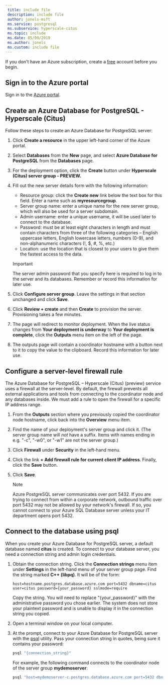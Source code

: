 ```yaml
---
 title: include file
 description: include file
 author: jonels-msft
 ms.service: postgresql
 ms.subservice: hyperscale-citus
 ms.topic: include
 ms.date: 05/09/2019
 ms.author: jonels
 ms.custom: include file
---
```


If you don't have an Azure subscription, create a [free](https://azure.microsoft.com/free/) account before you begin.

## Sign in to the Azure portal

Sign in to the [Azure portal](https://portal.azure.com).

## Create an Azure Database for PostgreSQL - Hyperscale (Citus)

Follow these steps to create an Azure Database for PostgreSQL server:
1. Click **Create a resource**  in the upper left-hand corner of the Azure portal.
2. Select **Databases** from the **New** page, and select **Azure Database for PostgreSQL** from the **Databases** page.
3. For the deployment option, click the **Create** button under **Hyperscale (Citus) server group - PREVIEW.**
4. Fill out the new server details form with the following information:
   - Resource group: click the **Create new** link below the text box for this field. Enter a name such as **myresourcegroup**.
   - Server group name: enter a unique name for the new server group, which will also be used for a server subdomain.
   - Admin username: enter a unique username, it will be used later to connect to the database.
   - Password: must be at least eight characters in length and must contain characters from three of the following categories – English uppercase letters, English lowercase letters, numbers (0-9), and non-alphanumeric characters (!, $, #, %, etc.)
   - Location: use the location that is closest to your users to give them the fastest access to the data.

   > [!IMPORTANT]
   > The server admin password that you specify here is required to log in to the server and its databases. Remember or record this information for later use.

5. Click **Configure server group**. Leave the settings in that section unchanged and click **Save**.
6. Click **Review + create** and then **Create** to provision the server. Provisioning takes a few minutes.
7. The page will redirect to monitor deployment. When the live status changes from **Your deployment is underway** to **Your deployment is complete**, click the **Outputs** menu item on the left of the page.
8. The outputs page will contain a coordinator hostname with a button next to it to copy the value to the clipboard. Record this information for later use.

## Configure a server-level firewall rule

The Azure Database for PostgreSQL – Hyperscale (Citus) (preview) service uses a firewall at the server-level. By default, the firewall prevents all external applications and tools from connecting to the coordinator node and any databases inside. We must add a rule to open the firewall for a specific IP address range.

1. From the **Outputs** section where you previously copied the coordinator node hostname, click back into the **Overview** menu item.

2. Find the name of your deployment's server group and click it. (The server group name will *not* have a suffix. Items with names ending in e.g. "-c", "-w0", or "-w1" are not the server group.)

3. Click **Firewall** under **Security** in the left-hand menu.

4. Click the link **+ Add firewall rule for current client IP address**. Finally, click the **Save** button.

5. Click **Save**.

   > [!NOTE]
   > Azure PostgreSQL server communicates over port 5432. If you are trying to connect from within a corporate network, outbound traffic over port 5432 may not be allowed by your network's firewall. If so, you cannot connect to your Azure SQL Database server unless your IT department opens port 5432.
   >

## Connect to the database using psql

When you create your Azure Database for PostgreSQL server, a default database named **citus** is created. To connect to your database server, you need a connection string and admin login credentials.

1. Obtain the connection string. Click the **Connection strings** menu item under **Settings** in the left-hand menu of your server group page. Find the string marked **C++ (libpq)**. It will be of the form:

   ```
   host=hostname.postgres.database.azure.com port=5432 dbname=citus user=citus password={your_password} sslmode=require
   ```

   Copy the string. You will need to replace "{your\_password}" with the administrative password you chose earlier. The system does not store your plaintext password and is unable to display it in the connection string you copied.

2. Open a terminal window on your local computer.

3. At the prompt, connect to your Azure Database for PostgreSQL server with the [psql](https://www.postgresql.org/docs/current/app-psql.html) utility. Pass your connection string in quotes, being sure it contains your password:
   ```bash
   psql "{connection_string}"
   ```

   For example, the following command connects to the coordinator node of the server group **mydemoserver**:

   ```bash
   psql "host=mydemoserver-c.postgres.database.azure.com port=5432 dbname=citus user=citus password={your_password} sslmode=require"
   ```
